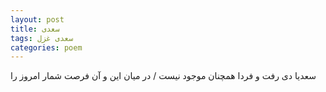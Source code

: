 ```yaml
---
layout: post
title: سعدی
tags: سعدی غزل
categories: poem
---
```


سعدیا دی رفت و فردا همچنان موجود نیست / در میان این و آن فرصت شمار امروز را
